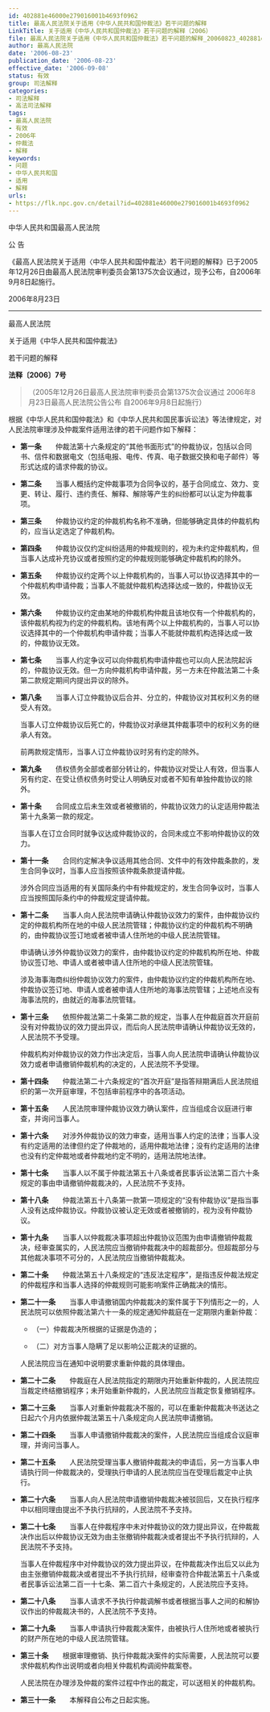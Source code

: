 ```yaml
---
id: 402881e46000e279016001b4693f0962
title: 最高人民法院关于适用《中华人民共和国仲裁法》若干问题的解释
LinkTitle: 关于适用《中华人民共和国仲裁法》若干问题的解释（2006）
file: 最高人民法院关于适用《中华人民共和国仲裁法》若干问题的解释_20060823_402881e46000e279016001b4693f0962.docx
author: 最高人民法院
date: '2006-08-23'
publication_date: '2006-08-23'
effective_date: '2006-09-08'
status: 有效
group: 司法解释
categories:
- 司法解释
- 高法司法解释
tags:
- 最高人民法院
- 有效
- 2006年
- 仲裁法
- 解释
keywords:
- 问题
- 中华人民共和国
- 适用
- 解释
urls:
- https://flk.npc.gov.cn/detail?id=402881e46000e279016001b4693f0962
---
```


中华人民共和国最高人民法院

公 告

《最高人民法院关于适用〈中华人民共和国仲裁法〉若干问题的解释》已于2005年12月26日由最高人民法院审判委员会第1375次会议通过，现予公布，自2006年9月8日起施行。

2006年8月23日

---

最高人民法院

关于适用《中华人民共和国仲裁法》

若干问题的解释

**法释〔2006〕7号**

> （2005年12月26日最高人民法院审判委员会第1375次会议通过 2006年8月23日最高人民法院公告公布 自2006年9月8日起施行）

根据《中华人民共和国仲裁法》和《中华人民共和国民事诉讼法》等法律规定，对人民法院审理涉及仲裁案件适用法律的若干问题作如下解释：

- **第一条**　　仲裁法第十六条规定的“其他书面形式”的仲裁协议，包括以合同书、信件和数据电文（包括电报、电传、传真、电子数据交换和电子邮件）等形式达成的请求仲裁的协议。

- **第二条**　　当事人概括约定仲裁事项为合同争议的，基于合同成立、效力、变更、转让、履行、违约责任、解释、解除等产生的纠纷都可以认定为仲裁事项。

- **第三条**　　仲裁协议约定的仲裁机构名称不准确，但能够确定具体的仲裁机构的，应当认定选定了仲裁机构。

- **第四条**　　仲裁协议仅约定纠纷适用的仲裁规则的，视为未约定仲裁机构，但当事人达成补充协议或者按照约定的仲裁规则能够确定仲裁机构的除外。

- **第五条**　　仲裁协议约定两个以上仲裁机构的，当事人可以协议选择其中的一个仲裁机构申请仲裁；当事人不能就仲裁机构选择达成一致的，仲裁协议无效。

- **第六条**　　仲裁协议约定由某地的仲裁机构仲裁且该地仅有一个仲裁机构的，该仲裁机构视为约定的仲裁机构。该地有两个以上仲裁机构的，当事人可以协议选择其中的一个仲裁机构申请仲裁；当事人不能就仲裁机构选择达成一致的，仲裁协议无效。

- **第七条**　　当事人约定争议可以向仲裁机构申请仲裁也可以向人民法院起诉的，仲裁协议无效。但一方向仲裁机构申请仲裁，另一方未在仲裁法第二十条第二款规定期间内提出异议的除外。

- **第八条**　　当事人订立仲裁协议后合并、分立的，仲裁协议对其权利义务的继受人有效。

  当事人订立仲裁协议后死亡的，仲裁协议对承继其仲裁事项中的权利义务的继承人有效。

  前两款规定情形，当事人订立仲裁协议时另有约定的除外。

- **第九条**　　债权债务全部或者部分转让的，仲裁协议对受让人有效，但当事人另有约定、在受让债权债务时受让人明确反对或者不知有单独仲裁协议的除外。

- **第十条**　　合同成立后未生效或者被撤销的，仲裁协议效力的认定适用仲裁法第十九条第一款的规定。

  当事人在订立合同时就争议达成仲裁协议的，合同未成立不影响仲裁协议的效力。

- **第十一条**　　合同约定解决争议适用其他合同、文件中的有效仲裁条款的，发生合同争议时，当事人应当按照该仲裁条款提请仲裁。

  涉外合同应当适用的有关国际条约中有仲裁规定的，发生合同争议时，当事人应当按照国际条约中的仲裁规定提请仲裁。

- **第十二条**　　当事人向人民法院申请确认仲裁协议效力的案件，由仲裁协议约定的仲裁机构所在地的中级人民法院管辖；仲裁协议约定的仲裁机构不明确的，由仲裁协议签订地或者被申请人住所地的中级人民法院管辖。

  申请确认涉外仲裁协议效力的案件，由仲裁协议约定的仲裁机构所在地、仲裁协议签订地、申请人或者被申请人住所地的中级人民法院管辖。

  涉及海事海商纠纷仲裁协议效力的案件，由仲裁协议约定的仲裁机构所在地、仲裁协议签订地、申请人或者被申请人住所地的海事法院管辖；上述地点没有海事法院的，由就近的海事法院管辖。

- **第十三条**　　依照仲裁法第二十条第二款的规定，当事人在仲裁庭首次开庭前没有对仲裁协议的效力提出异议，而后向人民法院申请确认仲裁协议无效的，人民法院不予受理。

  仲裁机构对仲裁协议的效力作出决定后，当事人向人民法院申请确认仲裁协议效力或者申请撤销仲裁机构的决定的，人民法院不予受理。

- **第十四条**　　仲裁法第二十六条规定的“首次开庭”是指答辩期满后人民法院组织的第一次开庭审理，不包括审前程序中的各项活动。

- **第十五条**　　人民法院审理仲裁协议效力确认案件，应当组成合议庭进行审查，并询问当事人。

- **第十六条**　　对涉外仲裁协议的效力审查，适用当事人约定的法律；当事人没有约定适用的法律但约定了仲裁地的，适用仲裁地法律；没有约定适用的法律也没有约定仲裁地或者仲裁地约定不明的，适用法院地法律。

- **第十七条**　　当事人以不属于仲裁法第五十八条或者民事诉讼法第二百六十条规定的事由申请撤销仲裁裁决的，人民法院不予支持。

- **第十八条**　　仲裁法第五十八条第一款第一项规定的“没有仲裁协议”是指当事人没有达成仲裁协议。仲裁协议被认定无效或者被撤销的，视为没有仲裁协议。

- **第十九条**　　当事人以仲裁裁决事项超出仲裁协议范围为由申请撤销仲裁裁决，经审查属实的，人民法院应当撤销仲裁裁决中的超裁部分。但超裁部分与其他裁决事项不可分的，人民法院应当撤销仲裁裁决。

- **第二十条**　　仲裁法第五十八条规定的“违反法定程序”，是指违反仲裁法规定的仲裁程序和当事人选择的仲裁规则可能影响案件正确裁决的情形。

- **第二十一条**　　当事人申请撤销国内仲裁裁决的案件属于下列情形之一的，人民法院可以依照仲裁法第六十一条的规定通知仲裁庭在一定期限内重新仲裁：

  - （一）仲裁裁决所根据的证据是伪造的；

  - （二）对方当事人隐瞒了足以影响公正裁决的证据的。

  人民法院应当在通知中说明要求重新仲裁的具体理由。

- **第二十二条**　　仲裁庭在人民法院指定的期限内开始重新仲裁的，人民法院应当裁定终结撤销程序；未开始重新仲裁的，人民法院应当裁定恢复撤销程序。

- **第二十三条**　　当事人对重新仲裁裁决不服的，可以在重新仲裁裁决书送达之日起六个月内依据仲裁法第五十八条规定向人民法院申请撤销。

- **第二十四条**　　当事人申请撤销仲裁裁决的案件，人民法院应当组成合议庭审理，并询问当事人。

- **第二十五条**　　人民法院受理当事人撤销仲裁裁决的申请后，另一方当事人申请执行同一仲裁裁决的，受理执行申请的人民法院应当在受理后裁定中止执行。

- **第二十六条**　　当事人向人民法院申请撤销仲裁裁决被驳回后，又在执行程序中以相同理由提出不予执行抗辩的，人民法院不予支持。

- **第二十七条**　　当事人在仲裁程序中未对仲裁协议的效力提出异议，在仲裁裁决作出后以仲裁协议无效为由主张撤销仲裁裁决或者提出不予执行抗辩的，人民法院不予支持。

  当事人在仲裁程序中对仲裁协议的效力提出异议，在仲裁裁决作出后又以此为由主张撤销仲裁裁决或者提出不予执行抗辩，经审查符合仲裁法第五十八条或者民事诉讼法第二百一十七条、第二百六十条规定的，人民法院应予支持。

- **第二十八条**　　当事人请求不予执行仲裁调解书或者根据当事人之间的和解协议作出的仲裁裁决书的，人民法院不予支持。

- **第二十九条**　　当事人申请执行仲裁裁决案件，由被执行人住所地或者被执行的财产所在地的中级人民法院管辖。

- **第三十条**　　根据审理撤销、执行仲裁裁决案件的实际需要，人民法院可以要求仲裁机构作出说明或者向相关仲裁机构调阅仲裁案卷。

  人民法院在办理涉及仲裁的案件过程中作出的裁定，可以送相关的仲裁机构。

- **第三十一条**　　本解释自公布之日起实施。

